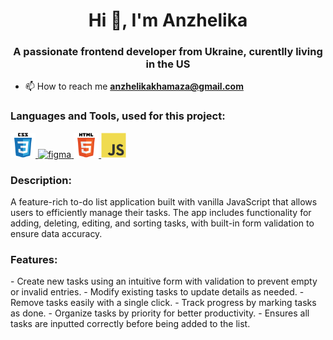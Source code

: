<h1 align="center">Hi 👋, I'm Anzhelika</h1>
<h3 align="center">A passionate frontend developer from Ukraine, curentlly living in the US</h3>

- 📫 How to reach me **anzhelikakhamaza@gmail.com**

<h3 align="left">Languages and Tools, used for this project:</h3>
<p align="left"> <a href="https://www.w3schools.com/css/" target="_blank" rel="noreferrer"> <img src="https://raw.githubusercontent.com/devicons/devicon/master/icons/css3/css3-original-wordmark.svg" alt="css3" width="40" height="40"/> </a> <a href="https://www.figma.com/" target="_blank" rel="noreferrer"> <img src="https://www.vectorlogo.zone/logos/figma/figma-icon.svg" alt="figma" width="40" height="40"/> </a> <a href="https://www.w3.org/html/" target="_blank" rel="noreferrer"> <img src="https://raw.githubusercontent.com/devicons/devicon/master/icons/html5/html5-original-wordmark.svg" alt="html5" width="40" height="40"/> </a> <a href="https://developer.mozilla.org/en-US/docs/Web/JavaScript" target="_blank" rel="noreferrer"> <img src="https://raw.githubusercontent.com/devicons/devicon/master/icons/javascript/javascript-original.svg" alt="javascript" width="40" height="40"/> </a> </p>

<h3 align="left">Description:</h3>
A feature-rich to-do list application built with vanilla JavaScript that allows users to efficiently manage their tasks. The app includes functionality for adding, deleting, editing, and sorting tasks, with built-in form validation to ensure data accuracy.

<h3 align="left">Features:</h3>
- Create new tasks using an intuitive form with validation to prevent empty or invalid entries.
- Modify existing tasks to update details as needed.
- Remove tasks easily with a single click.
- Track progress by marking tasks as done.
- Organize tasks by priority for better productivity.
- Ensures all tasks are inputted correctly before being added to the list.
